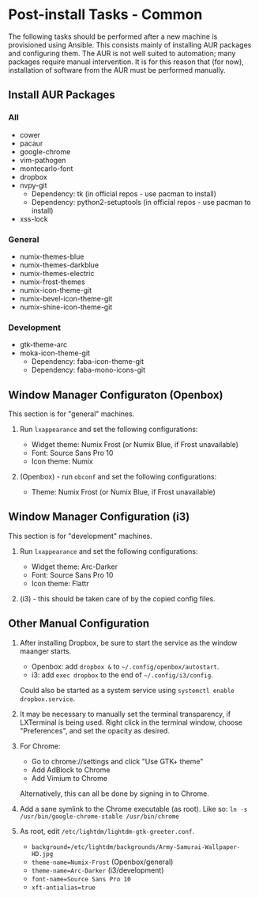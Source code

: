 Post-install Tasks - Common
===========================

The following tasks should be performed after a new machine is provisioned 
using Ansible.  This consists mainly of installing AUR packages and configuring 
them.  The AUR is not well suited to automation; many packages require manual 
intervention.  It is for this reason that (for now), installation of software
from the AUR must be performed manually.

Install AUR Packages
--------------------

### All ###
* cower
* pacaur
* google-chrome
* vim-pathogen
* montecarlo-font
* dropbox
* nvpy-git
    * Dependency: tk (in official repos - use pacman to install)
    * Dependency: python2-setuptools (in official repos - use pacman to install)
* xss-lock

### General ###
* numix-themes-blue
* numix-themes-darkblue
* numix-themes-electric
* numix-frost-themes
* numix-icon-theme-git
* numix-bevel-icon-theme-git
* numix-shine-icon-theme-git

### Development ###
* gtk-theme-arc
* moka-icon-theme-git
    * Dependency: faba-icon-theme-git
    * Dependency: faba-mono-icons-git

Window Manager Configuraton (Openbox) 
-------------------------------------

This section is for "general" machines.

1. Run `lxappearance` and set the following configurations:

    * Widget theme: Numix Frost (or Numix Blue, if Frost unavailable)
    * Font: Source Sans Pro 10
    * Icon theme: Numix

2. (Openbox) - run `obconf` and set the following configurations:

    * Theme: Numix Frost (or Numix Blue, if Frost unavailable)

Window Manager Configuration (i3)
---------------------------------

This section is for "development" machines.

1. Run `lxappearance` and set the following configurations:

    * Widget theme: Arc-Darker
    * Font: Source Sans Pro 10
    * Icon theme: Flattr

2. (i3) - this should be taken care of by the copied config files.

Other Manual Configuration
--------------------------

1. After installing Dropbox, be sure to start the service as the window maanger
   starts.

    * Openbox: add `dropbox &` to `~/.config/openbox/autostart`.
    * i3: add `exec dropbox` to the end of `~/.config/i3/config`.

   Could also be started as a system service using `systemctl enable dropbox.service`.

2. It may be necessary to manually set the terminal transparency, if LXTerminal
   is being used.  Right click in the terminal window, choose "Preferences", and
   set the opacity as desired.

3. For Chrome:

    * Go to chrome://settings and click "Use GTK+ theme"
    * Add AdBlock to Chrome
    * Add Vimium to Chrome

   Alternatively, this can all be done by signing in to Chrome.

4. Add a sane symlink to the Chrome executable (as root). Like so:
   `ln -s /usr/bin/google-chrome-stable /usr/bin/chrome`

5. As root, edit `/etc/lightdm/lightdm-gtk-greeter.conf`.

    * `background=/etc/lightdm/backgrounds/Army-Samurai-Wallpaper-HD.jpg`
    * `theme-name=Numix-Frost` (Openbox/general)
    * `theme-name=Arc-Darker` (i3/development)
    * `font-name=Source Sans Pro 10`
    * `xft-antialias=true`


